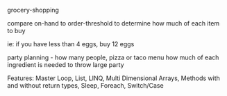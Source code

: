 grocery-shopping

compare on-hand to order-threshold to determine how much of each item to buy

ie: if you have less than 4 eggs, buy 12 eggs

party planning - how many people, pizza or taco menu
how much of each ingredient is needed to throw large party

Features: Master Loop, List, LINQ, Multi Dimensional Arrays, Methods with and without return types, Sleep, Foreach, Switch/Case

